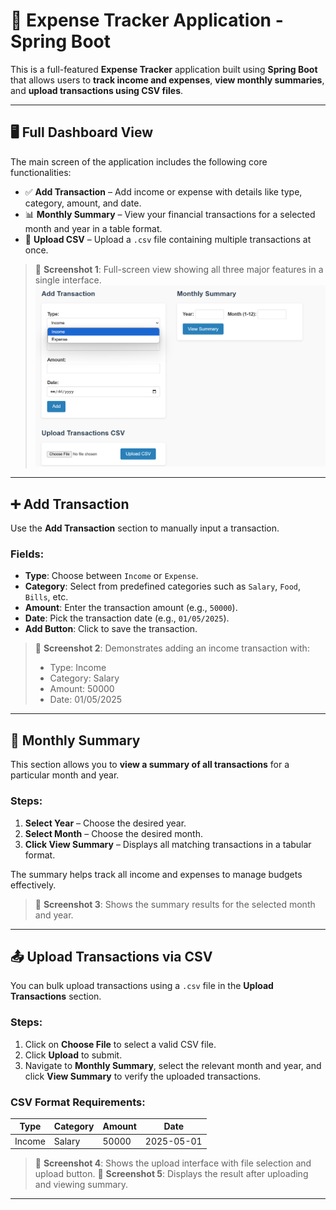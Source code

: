 # 💸 Expense Tracker Application - Spring Boot

This is a full-featured **Expense Tracker** application built using **Spring Boot** that allows users to **track income and expenses**, **view monthly summaries**, and **upload transactions using CSV files**.

---

## 🖥️ Full Dashboard View

The main screen of the application includes the following core functionalities:

- ✅ **Add Transaction** – Add income or expense with details like type, category, amount, and date.
- 📊 **Monthly Summary** – View your financial transactions for a selected month and year in a table format.
- 📁 **Upload CSV** – Upload a `.csv` file containing multiple transactions at once.

> 📸 **Screenshot 1**: Full-screen view showing all three major features in a single interface.
> ![image_alt](https://github.com/Yogeshk2002/Expense-Traker-Java/blob/8a1f69e834f3e1ad72c166b2d70878d2021080b0/Screenshot%202025-05-23%20232213.png)

---

## ➕ Add Transaction

Use the **Add Transaction** section to manually input a transaction.

### Fields:
- **Type**: Choose between `Income` or `Expense`.
- **Category**: Select from predefined categories such as `Salary`, `Food`, `Bills`, etc.
- **Amount**: Enter the transaction amount (e.g., `50000`).
- **Date**: Pick the transaction date (e.g., `01/05/2025`).
- **Add Button**: Click to save the transaction.

> 📸 **Screenshot 2**: Demonstrates adding an income transaction with:
> - Type: Income  
> - Category: Salary  
> - Amount: 50000  
> - Date: 01/05/2025

---

## 📆 Monthly Summary

This section allows you to **view a summary of all transactions** for a particular month and year.

### Steps:
1. **Select Year** – Choose the desired year.
2. **Select Month** – Choose the desired month.
3. **Click View Summary** – Displays all matching transactions in a tabular format.

The summary helps track all income and expenses to manage budgets effectively.

> 📸 **Screenshot 3**: Shows the summary results for the selected month and year.

---

## 📤 Upload Transactions via CSV

You can bulk upload transactions using a `.csv` file in the **Upload Transactions** section.

### Steps:
1. Click on **Choose File** to select a valid CSV file.
2. Click **Upload** to submit.
3. Navigate to **Monthly Summary**, select the relevant month and year, and click **View Summary** to verify the uploaded transactions.

### CSV Format Requirements:
| Type   | Category | Amount | Date       |
|--------|----------|--------|------------|
| Income | Salary   | 50000  | 2025-05-01 |

> 📸 **Screenshot 4**: Shows the upload interface with file selection and upload button.
> 📸 **Screenshot 5**: Displays the result after uploading and viewing summary.

---



